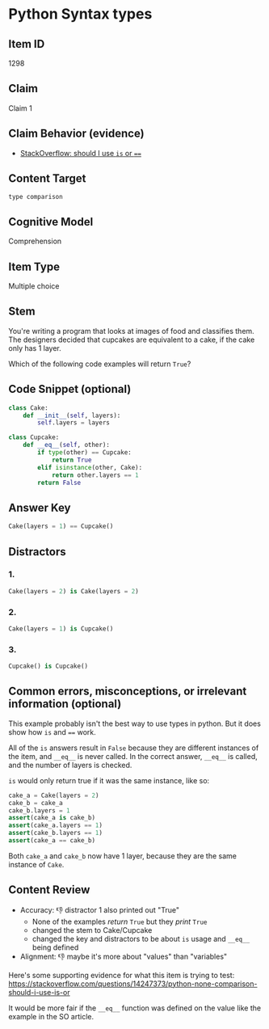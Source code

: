 # Python Syntax types

## Item ID
1298

## Claim
Claim 1

## Claim Behavior (evidence)
* [StackOverflow: should I use `is` or `==`](https://stackoverflow.com/questions/14247373/python-none-comparison-should-i-use-is-or)

## Content Target
`type comparison`

## Cognitive Model 
Comprehension

## Item Type
Multiple choice

## Stem

You're writing a program that looks at images of food and classifies them.
The designers decided that cupcakes are equivalent to a cake, if the cake only has 1 layer.

Which of the following code examples will return `True`?

## Code Snippet (optional)

```python
class Cake:
    def __init__(self, layers):
        self.layers = layers

class Cupcake:
    def __eq__(self, other):
        if type(other) == Cupcake:
            return True
        elif isinstance(other, Cake):
            return other.layers == 1
        return False
```

## Answer Key

```python
Cake(layers = 1) == Cupcake()
```

## Distractors 
### 1.
```python
Cake(layers = 2) is Cake(layers = 2)
```

### 2.
```python
Cake(layers = 1) is Cupcake()
```

### 3.
```python
Cupcake() is Cupcake()
```

## Common errors, misconceptions, or irrelevant information (optional)

This example probably isn't the best way to use types in python.  But it does show how `is` and `==` work.

All of the `is` answers result in `False` because they are different instances of the item, and `__eq__` is never called.
In the correct answer, `__eq__` is called, and the number of layers is checked.

`is` would only return true if it was the same instance, like so:
```python
cake_a = Cake(layers = 2)
cake_b = cake_a
cake_b.layers = 1
assert(cake_a is cake_b)
assert(cake_a.layers == 1)
assert(cake_b.layers == 1)
assert(cake_a == cake_b)
```
Both `cake_a` and `cake_b` now have 1 layer, because they are the same instance of `Cake`.

## Content Review

- Accuracy: 👎 distractor 1 also printed out "True"
    - None of the examples *return* `True` but they *print* `True`
    - changed the stem to Cake/Cupcake
    - changed the key and distractors to be about `is` usage and `__eq__` being defined
- Alignment: 👎 maybe it's more about "values" than "variables"

Here's some supporting evidence for what this item is trying to test:
https://stackoverflow.com/questions/14247373/python-none-comparison-should-i-use-is-or

It would be more fair if the `__eq__` function was defined on the value like the example in the SO article.
